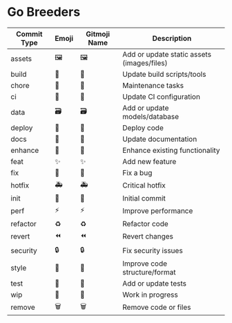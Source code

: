 # Go Breeders

| Commit Type | Emoji | Gitmoji Name       | Description                                 |
|-------------|-------|--------------------|---------------------------------------------|
| assets      | 🖼️     | :framed_picture:   | Add or update static assets (images/files)  |
| build       | 👷     | :construction_worker: | Update build scripts/tools              |
| chore       | 🔧     | :wrench:           | Maintenance tasks                           |
| ci          | 💚     | :green_heart:      | Update CI configuration                     |
| data        | 🗃️     | :card_file_box:   | Add or update models/database               |
| deploy      | 🚀     | :rocket:           | Deploy code                                 |
| docs        | 📝     | :memo:             | Update documentation                        |
| enhance     | 🌟     | :star2:            | Enhance existing functionality              |
| feat        | ✨     | :sparkles:         | Add new feature                             |
| fix         | 🐛     | :bug:              | Fix a bug                                   |
| hotfix      | 🚑     | :ambulance:        | Critical hotfix                             |
| init        | 🎉     | :tada:             | Initial commit                              |
| perf        | ⚡     | :zap:              | Improve performance                         |
| refactor    | ♻️     | :recycle:          | Refactor code                               |
| revert      | ⏪     | :rewind:           | Revert changes                              |
| security    | 🔒     | :lock:             | Fix security issues                         |
| style       | 🎨     | :art:              | Improve code structure/format               |
| test        | 🧪     | :test_tube:        | Add or update tests                         |
| wip         | 🚧     | :construction:     | Work in progress                            |
| remove      | 🗑️     | :wastebasket:      | Remove code or files                        |
